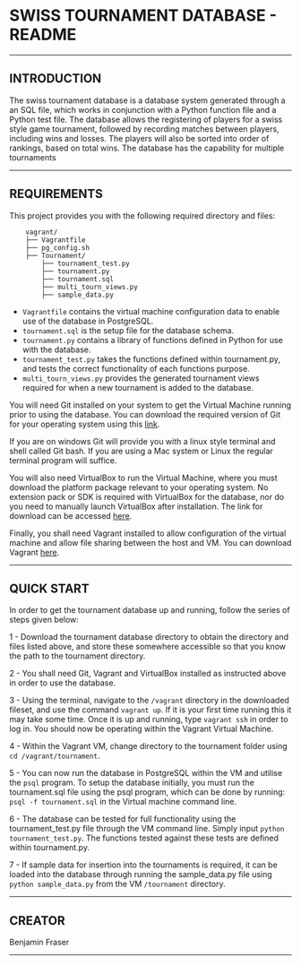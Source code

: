 # **SWISS TOURNAMENT DATABASE - README** #

----------


## INTRODUCTION ##

The swiss tournament database is a database system generated through a an SQL file, which works in conjunction with a Python function file and a Python test file. The database allows the registering of players for a swiss style game tournament, followed by recording matches between players, including wins and losses. The players will also be sorted into order of rankings, based on total wins. The database has the capability for multiple tournaments

----------


## REQUIREMENTS ##

This project provides you with the following required directory and files:

```
	vagrant/
	├── Vagrantfile
	├── pg_config.sh
	├── Tournament/
		├── tournament_test.py
		├── tournament.py
		├── tournament.sql
		├── multi_tourn_views.py
		├── sample_data.py
```
- `Vagrantfile` contains the virtual machine configuration data to enable use of the database in PostgreSQL.
- `tournament.sql` is the setup file for the database schema.
- `tournament.py` contains a library of functions defined in Python for use with the database.
- `tournament_test.py` takes the functions defined within tournament.py, and tests the correct functionality of each functions purpose. 
- `multi_tourn_views.py` provides the generated tournament views required for when a new tournament is added to the database.

You will need Git installed on your system to get the Virtual Machine running prior to using the database. You can download the required version of Git for your operating system using this [link](http://git-scm.com/downloads).

If you are on windows Git will provide you with a linux style terminal and shell called Git bash. If you are using a Mac system or Linux the regular terminal program will suffice. 

You will also need VirtualBox to run the Virtual Machine, where you must download the platform package relevant to your operating system. No extension pack or SDK is required with VirtualBox for the database, nor do you need to manually launch VirtualBox after installation. The link for download can be accessed [here](https://www.virtualbox.org). 

Finally, you shall need Vagrant installed to allow configuration of the virtual machine and allow file sharing between the host and VM. You can download Vagrant [here](https://www.vagrantup.com).

---------


## QUICK START ##

In order to get the tournament database up and running, follow the series of steps given below:

1 - Download the tournament database directory to obtain the directory and files listed above, and store these somewhere accessible so that you know the path to the tournament directory.

2 - You shall need Git, Vagrant and VirtualBox installed as instructed above in order to use the database.

3 - Using the terminal, navigate to the `/vagrant` directory in the downloaded fileset, and use the command `vagrant up`. If it is your first time running this it may take some time. Once it is up and running, type `vagrant ssh` in order to log in. You should now be operating within the Vagrant Virtual Machine. 

4 - Within the Vagrant VM, change directory to the tournament folder using `cd /vagrant/tournament`.

5 - You can now run the database in PostgreSQL within the VM and utilise the `psql` program. To setup the database initially, you must run the tournament.sql file using the psql program, which can be done by running: 
	`psql -f tournament.sql`
in the Virtual machine command line.

6 - The database can be tested for full functionality using the tournament_test.py file through the VM command line. Simply input `python tournament_test.py`. The functions tested against these tests are defined within tournament.py.

7 - If sample data for insertion into the tournaments is required, it can be loaded into the database through running the sample_data.py file using `python sample_data.py` from the VM `/tournament` directory.

--------

## CREATOR ##

Benjamin Fraser

--------
